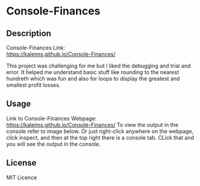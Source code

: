# Console-Finances
## Description

Console-Finances Link: <br>https://kaleims.github.io/Console-Finances/

This project was challenging for me but I liked the debugging and trial and error. It helped me understand basic stuff like rounding to the nearest hundreth which was fun and also for loops to display the greatest and smallest profit losses.

## Usage

Link to Console-Finances Webpage: <br>https://kaleims.github.io/Console-Finances/
To view the output in the console refer to image below. Or just right-click anywhere on the webpage, click inspect, and then at the top right there is a console tab. CLick that and you will see the output in the console.
## License

MIT Licence
